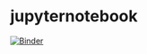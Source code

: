 # jupyternotebook
[![Binder](https://mybinder.org/badge_logo.svg)](https://mybinder.org/v2/gh/heinerigel/jupyternotebook/master)

